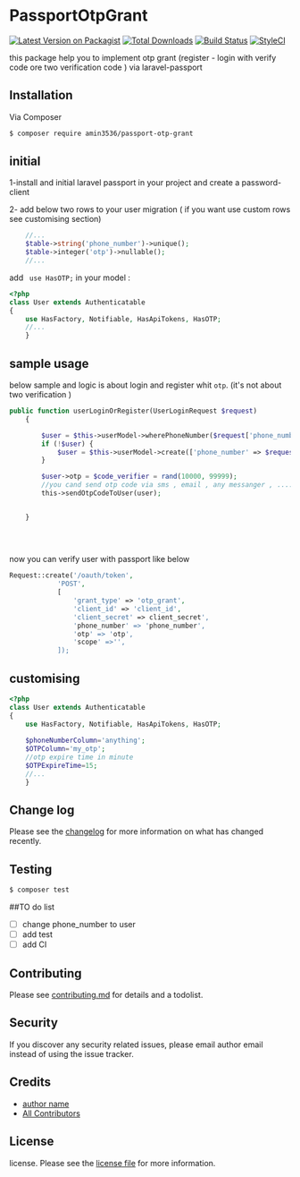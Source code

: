 # PassportOtpGrant

[![Latest Version on Packagist][ico-version]][link-packagist]
[![Total Downloads][ico-downloads]][link-downloads]
[![Build Status][ico-travis]][link-travis]
[![StyleCI][ico-styleci]][link-styleci]

this package help you to implement otp grant (register - login with verify code ore two verification code ) via laravel-passport
## Installation

Via Composer

``` bash
$ composer require amin3536/passport-otp-grant
```

##  initial 
1-install and initial laravel passport in your project and create a password-client 

2- add below two rows to your user migration ( if you want use custom rows see customising section)
```php
    //...
    $table->string('phone_number')->unique();
    $table->integer('otp')->nullable();
    //...


```

add `` use HasOTP;``  in your model :
```php
<?php
class User extends Authenticatable
{
    use HasFactory, Notifiable, HasApiTokens, HasOTP;
    //...
    }
```
## sample usage 
below sample and logic  is  about  login and register whit ``otp``. (it's not about two verification )
```php
public function userLoginOrRegister(UserLoginRequest $request)
    {

        $user = $this->userModel->wherePhoneNumber($request['phone_number'])->first();
        if (!$user) {
            $user = $this->userModel->create(['phone_number' => $request['phone_number']]);
        }

        $user->otp = $code_verifier = rand(10000, 99999);
        //you cand send otp code via sms , email , any messanger , ..... 
        this->sendOtpCodeToUser(user);


    }
        
        
        
```
now you can verify user with passport  like below 

```php
Request::create('/oauth/token',
            'POST',
            [
                'grant_type' => 'otp_grant',
                'client_id' => 'client_id',
                'client_secret' => client_secret',
                'phone_number' => 'phone_number',
                'otp' => 'otp',
                'scope' =>'',
            ]);
```


## customising

```php
<?php
class User extends Authenticatable
{
    use HasFactory, Notifiable, HasApiTokens, HasOTP;
    
    $phoneNumberColumn='anything';
    $OTPColumn='my_otp';
    //otp expire time in minute 
    $OTPExpireTime=15;
    //...
    }
```

## Change log

Please see the [changelog](changelog.md) for more information on what has changed recently.

## Testing

``` bash
$ composer test
```
##TO do list 
- [ ] change phone_number to user 
- [ ] add test 
- [ ] add CI 

## Contributing

Please see [contributing.md](contributing.md) for details and a todolist.

## Security

If you discover any security related issues, please email author email instead of using the issue tracker.

## Credits

- [author name][link-author]
- [All Contributors][link-contributors]

## License

license. Please see the [license file](license.md) for more information.

[ico-version]: https://img.shields.io/packagist/v/amin3536/passport-otp-grant.svg?style=flat-square
[ico-downloads]: https://img.shields.io/packagist/dt/amin3536/passport-otp-grant.svg?style=flat-square
[ico-travis]: https://img.shields.io/travis/amin3536/passport-otp-grant/master.svg?style=flat-square
[ico-styleci]: https://styleci.io/repos/12345678/shield

[link-packagist]: https://packagist.org/packages/amin3536/passport-otp-grant
[link-downloads]: https://packagist.org/packages/amin3536/passport-otp-grant
[link-travis]: https://travis-ci.org/amin3536/passport-otp-grant
[link-styleci]: https://styleci.io/repos/12345678
[link-author]: https://github.com/amin3536
[link-contributors]: ../../contributors
